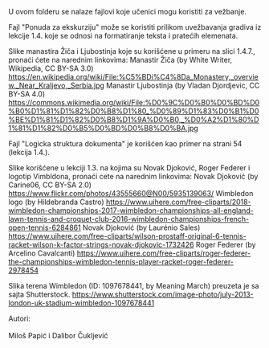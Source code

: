 <p align="justify">
U ovom folderu se nalaze fajlovi koje učenici mogu koristiti za vežbanje.

Fajl "Ponuda za ekskurziju" može se koristiti prilikom uvežbavanja gradiva iz lekcije 1.4. 
koje se odnosi na formatiranje teksta i pratećih elemenata.

Slike manastira Žiča i Ljubostinja koje su korišćene u primeru na slici 1.4.7.,
pronaći ćete na narednim linkovima:
Manastir Žiča (by White Writer, Wikipedia, CC BY-SA 3.0)
https://en.wikipedia.org/wiki/File:%C5%BDi%C4%8Da_Monastery,_overview._Near_Kraljevo,_Serbia.jpg
Manastir Ljubostinja (by Vladan Djordjevic, CC BY-SA 4.0)
https://commons.wikimedia.org/wiki/File:%D0%9C%D0%B0%D0%BD%D0%B0%D1%81%D1%82%D0%B8%D1%80_%D0%89%D1%83%D0%B1%D0%BE%D1%81%D1%82%D0%B8%D1%9A%D0%B0,_%D0%A2%D1%80%D1%81%D1%82%D0%B5%D0%BD%D0%B8%D0%BA.jpg

Fajl "Logicka struktura dokumenta" je korišćen kao primer na strani 54 (lekcija 1.4.).

Slike korišćene u lekciji 1.3. na kojima su Novak Djoković, Roger Federer i logotip Vimbldona, 
pronaći cete na narednim linkovima:
Novak Djoković (by Carine06, CC BY-SA 2.0)
https://www.flickr.com/photos/43555660@N00/5935139063/
Wimbledon logo (by Hildebranda Castro)
https://www.uihere.com/free-cliparts/2018-wimbledon-championships-2017-wimbledon-championships-all-england-lawn-tennis-and-croquet-club-2016-wimbledon-championships-french-open-tennis-6284861
Novak Djoković (by Laurénio Sales)
https://www.uihere.com/free-cliparts/wilson-prostaff-original-6-tennis-racket-wilson-k-factor-strings-novak-djokovic-1732426
Roger Federer (by Arcelino Cavalcanti)
https://www.uihere.com/free-cliparts/roger-federer-the-championships-wimbledon-tennis-player-racket-roger-federer-2978454

Slika terena Wimbledon (ID: 1097678441, by Meaning March) preuzeta je sa sajta Shutterstock.
https://www.shutterstock.com/image-photo/july-2013-london-uk-stadium-wimbledon-1097678441
</p>

Autori:
</br>  
Miloš Papić i Dalibor Čukljević 
